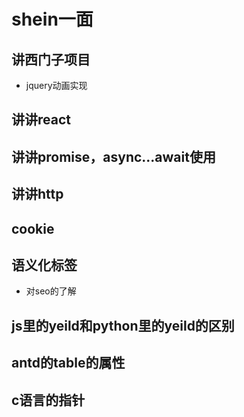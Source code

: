 # shein一面   
## 讲西门子项目   
- jquery动画实现   
## 讲讲react  
## 讲讲promise，async...await使用
## 讲讲http  
## cookie   
## 语义化标签  
- 对seo的了解  
## js里的yeild和python里的yeild的区别   
## antd的table的属性   
## c语言的指针  
